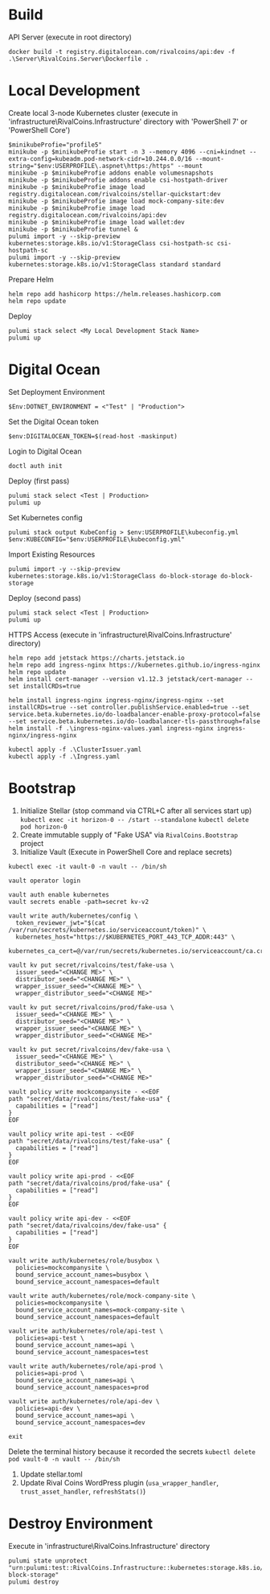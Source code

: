 # Build
API Server (execute in root directory)
```
docker build -t registry.digitalocean.com/rivalcoins/api:dev -f .\Server\RivalCoins.Server\Dockerfile .
```

# Local Development
Create local 3-node Kubernetes cluster (execute in 'infrastructure\RivalCoins.Infrastructure' directory with 'PowerShell 7' or 'PowerShell Core')
```
$minikubeProfie="profile5"
minikube -p $minikubeProfie start -n 3 --memory 4096 --cni=kindnet --extra-config=kubeadm.pod-network-cidr=10.244.0.0/16 --mount-string="$env:USERPROFILE\.aspnet\https:/https" --mount
minikube -p $minikubeProfie addons enable volumesnapshots
minikube -p $minikubeProfie addons enable csi-hostpath-driver
minikube -p $minikubeProfie image load registry.digitalocean.com/rivalcoins/stellar-quickstart:dev
minikube -p $minikubeProfie image load mock-company-site:dev
minikube -p $minikubeProfie image load registry.digitalocean.com/rivalcoins/api:dev
minikube -p $minikubeProfie image load wallet:dev
minikube -p $minikubeProfie tunnel &
pulumi import -y --skip-preview kubernetes:storage.k8s.io/v1:StorageClass csi-hostpath-sc csi-hostpath-sc
pulumi import -y --skip-preview kubernetes:storage.k8s.io/v1:StorageClass standard standard
```

Prepare Helm
```
helm repo add hashicorp https://helm.releases.hashicorp.com
helm repo update
```

Deploy
```
pulumi stack select <My Local Development Stack Name>
pulumi up
```

# Digital Ocean
Set Deployment Environment
```
$Env:DOTNET_ENVIRONMENT = <"Test" | "Production">
```

Set the Digital Ocean token
```
$env:DIGITALOCEAN_TOKEN=$(read-host -maskinput)
```

Login to Digital Ocean
```
doctl auth init
```

Deploy (first pass)
```
pulumi stack select <Test | Production>
pulumi up
```

Set Kubernetes config
```
pulumi stack output KubeConfig > $env:USERPROFILE\kubeconfig.yml
$env:KUBECONFIG="$env:USERPROFILE\kubeconfig.yml"
```

Import Existing Resources
```
pulumi import -y --skip-preview kubernetes:storage.k8s.io/v1:StorageClass do-block-storage do-block-storage
```

Deploy (second pass)
```
pulumi stack select <Test | Production>
pulumi up
```

HTTPS Access (execute in 'infrastructure\RivalCoins.Infrastructure' directory)
```
helm repo add jetstack https://charts.jetstack.io
helm repo add ingress-nginx https://kubernetes.github.io/ingress-nginx 
helm repo update
helm install cert-manager --version v1.12.3 jetstack/cert-manager --set installCRDs=true

helm install ingress-nginx ingress-nginx/ingress-nginx --set installCRDs=true --set controller.publishService.enabled=true --set service.beta.kubernetes.io/do-loadbalancer-enable-proxy-protocol=false --set service.beta.kubernetes.io/do-loadbalancer-tls-passthrough=false
helm install -f .\ingress-nginx-values.yaml ingress-nginx ingress-nginx/ingress-nginx

kubectl apply -f .\ClusterIssuer.yaml
kubectl apply -f .\Ingress.yaml
```

# Bootstrap
1. Initialize Stellar (stop command via CTRL+C after all services start up)
```kubectl exec -it horizon-0 -- /start --standalone```
```kubectl delete pod horizon-0```
1. Create immutable supply of "Fake USA" via ```RivalCoins.Bootstrap``` project
1. Initialize Vault (Execute in PowerShell Core and replace secrets)
```
kubectl exec -it vault-0 -n vault -- /bin/sh

vault operator login

vault auth enable kubernetes
vault secrets enable -path=secret kv-v2

vault write auth/kubernetes/config \
  token_reviewer_jwt="$(cat /var/run/secrets/kubernetes.io/serviceaccount/token)" \
  kubernetes_host="https://$KUBERNETES_PORT_443_TCP_ADDR:443" \
  kubernetes_ca_cert=@/var/run/secrets/kubernetes.io/serviceaccount/ca.crt        

vault kv put secret/rivalcoins/test/fake-usa \
  issuer_seed="<CHANGE ME>" \
  distributor_seed="<CHANGE ME>" \
  wrapper_issuer_seed="<CHANGE ME>" \
  wrapper_distributor_seed="<CHANGE ME>"

vault kv put secret/rivalcoins/prod/fake-usa \
  issuer_seed="<CHANGE ME>" \
  distributor_seed="<CHANGE ME>" \
  wrapper_issuer_seed="<CHANGE ME>" \
  wrapper_distributor_seed="<CHANGE ME>"

vault kv put secret/rivalcoins/dev/fake-usa \
  issuer_seed="<CHANGE ME>" \
  distributor_seed="<CHANGE ME>" \
  wrapper_issuer_seed="<CHANGE ME>" \
  wrapper_distributor_seed="<CHANGE ME>"

vault policy write mockcompanysite - <<EOF
path "secret/data/rivalcoins/test/fake-usa" {
  capabilities = ["read"]
}
EOF

vault policy write api-test - <<EOF
path "secret/data/rivalcoins/test/fake-usa" {
  capabilities = ["read"]
}
EOF

vault policy write api-prod - <<EOF
path "secret/data/rivalcoins/prod/fake-usa" {
  capabilities = ["read"]
}
EOF

vault policy write api-dev - <<EOF
path "secret/data/rivalcoins/dev/fake-usa" {
  capabilities = ["read"]
}
EOF

vault write auth/kubernetes/role/busybox \
  policies=mockcompanysite \
  bound_service_account_names=busybox \
  bound_service_account_namespaces=default

vault write auth/kubernetes/role/mock-company-site \
  policies=mockcompanysite \
  bound_service_account_names=mock-company-site \
  bound_service_account_namespaces=default

vault write auth/kubernetes/role/api-test \
  policies=api-test \
  bound_service_account_names=api \
  bound_service_account_namespaces=test

vault write auth/kubernetes/role/api-prod \
  policies=api-prod \
  bound_service_account_names=api \
  bound_service_account_namespaces=prod

vault write auth/kubernetes/role/api-dev \
  policies=api-dev \
  bound_service_account_names=api \
  bound_service_account_namespaces=dev

exit
```

Delete the terminal history because it recorded the secrets
```kubectl delete pod vault-0 -n vault -- /bin/sh```

1. Update stellar.toml
1. Update Rival Coins WordPress plugin (```usa_wrapper_handler```, ```trust_asset_handler```, ```refreshStats()```)

# Destroy Environment
Execute in 'infrastructure\RivalCoins.Infrastructure' directory
```
pulumi state unprotect "urn:pulumi:test::RivalCoins.Infrastructure::kubernetes:storage.k8s.io/v1:StorageClass::do-block-storage"
pulumi destroy
```
